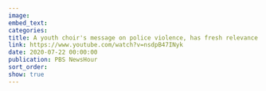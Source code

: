 ```yaml
---
image:
embed_text:
categories:
title: A youth choir's message on police violence, has fresh relevance
link: https://www.youtube.com/watch?v=nsdpB47INyk
date: 2020-07-22 00:00:00
publication: PBS NewsHour
sort_order:
show: true
---
```

